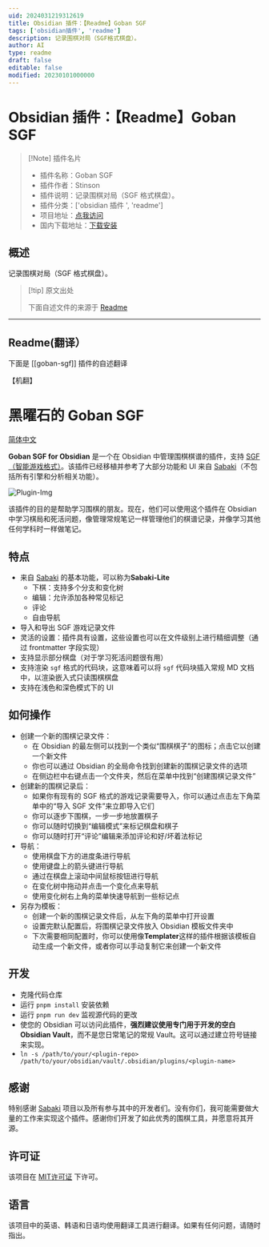 ```yaml
---
uid: 2024031219312619
title: Obsidian 插件：【Readme】Goban SGF
tags: ['obsidian插件', 'readme']
description: 记录围棋对局（SGF格式棋盘）。
author: AI
type: readme
draft: false
editable: false
modified: 20230101000000
---
```


# Obsidian 插件：【Readme】Goban SGF

> [!Note] 插件名片
> - 插件名称：Goban SGF
> - 插件作者：Stinson
> - 插件说明：记录围棋对局（SGF 格式棋盘）。
> - 插件分类：['obsidian 插件 ', 'readme']
> - 项目地址：[点我访问](https://github.com/StinsonZhao/obsidian-plugin-goban-sgf)
> - 国内下载地址：[下载安装](https://pkmer.cn/products/plugin/pluginMarket/?goban-sgf)

## 概述

记录围棋对局（SGF 格式棋盘）。

> [!tip] 原文出处
>
>下面自述文件的来源于 [Readme](https://ghproxy.net/https://raw.githubusercontent.com/StinsonZhao/obsidian-plugin-goban-sgf/main/README.md)

---

## Readme(翻译）

下面是 [[goban-sgf]] 插件的自述翻译

【机翻】

# 黑曜石的 Goban SGF

[简体中文](./README_CN.md)

**Goban SGF for Obsidian** 是一个在 Obsidian 中管理围棋棋谱的插件，支持 [SGF（智能游戏格式）](https://en.wikipedia.org/wiki/Smart_Game_Format)。该插件已经移植并参考了大部分功能和 UI 来自 [Sabaki](https://github.com/SabakiHQ/Sabaki)（不包括所有引擎和分析相关功能）。

![Plugin-Img](https://cdn.pkmer.cn/covers/goban-sgf_2_0.jpeg!pkmer)

该插件的目的是帮助学习围棋的朋友。现在，他们可以使用这个插件在 Obsidian 中学习棋局和死活问题，像管理常规笔记一样管理他们的棋谱记录，并像学习其他任何学科时一样做笔记。

## 特点

- 来自 [Sabaki](https://github.com/SabakiHQ/Sabaki) 的基本功能，可以称为**Sabaki-Lite**
  - 下棋：支持多个分支和变化树
  - 编辑：允许添加各种常见标记
  - 评论
  - 自由导航
- 导入和导出 SGF 游戏记录文件
- 灵活的设置：插件具有设置，这些设置也可以在文件级别上进行精细调整（通过 frontmatter 字段实现）
- 支持显示部分棋盘（对于学习死活问题很有用）
- 支持渲染 `sgf` 格式的代码块，这意味着可以将 `sgf` 代码块插入常规 MD 文档中，以渲染嵌入式只读围棋棋盘
- 支持在浅色和深色模式下的 UI

## 如何操作

- 创建一个新的围棋记录文件：
  - 在 Obsidian 的最左侧可以找到一个类似“围棋棋子”的图标；点击它以创建一个新文件
  - 你也可以通过 Obsidian 的全局命令找到创建新的围棋记录文件的选项
  - 在侧边栏中右键点击一个文件夹，然后在菜单中找到“创建围棋记录文件”
- 创建新的围棋记录后：
  - 如果你有现有的 SGF 格式的游戏记录需要导入，你可以通过点击左下角菜单中的“导入 SGF 文件”来立即导入它们
  - 你可以逐步下围棋，一步一步地放置棋子
  - 你可以随时切换到“编辑模式”来标记棋盘和棋子
  - 你可以随时打开“评论”编辑来添加评论和好/坏着法标记
- 导航：
  - 使用棋盘下方的进度条进行导航
  - 使用键盘上的箭头键进行导航
  - 通过在棋盘上滚动中间鼠标按钮进行导航
  - 在变化树中拖动并点击一个变化点来导航
  - 使用变化树右上角的菜单快速导航到一些标记点
- 另存为模板：
  - 创建一个新的围棋记录文件后，从左下角的菜单中打开设置
  - 设置完默认配置后，将围棋记录文件放入 Obsidian 模板文件夹中
  - 下次需要相同配置时，你可以使用像**Templater**这样的插件根据该模板自动生成一个新文件，或者你可以手动复制它来创建一个新文件

## 开发

- 克隆代码仓库
- 运行 `pnpm install` 安装依赖
- 运行 `pnpm run dev` 监视源代码的更改
- 使您的 Obsidian 可以访问此插件，**强烈建议使用专门用于开发的空白 Obsidian Vault**，而不是您日常笔记的常规 Vault。这可以通过建立符号链接来实现。
- `ln -s /path/to/your/<plugin-repo> /path/to/your/obsidian/vault/.obsidian/plugins/<plugin-name>`

## 感谢

特别感谢 [Sabaki](https://github.com/SabakiHQ/Sabaki) 项目以及所有参与其中的开发者们。没有你们，我可能需要做大量的工作来实现这个插件。感谢你们开发了如此优秀的围棋工具，并愿意将其开源。

## 许可证

该项目在 [MIT许可证](./LICENSE.md) 下许可。

## 语言

该项目中的英语、韩语和日语均使用翻译工具进行翻译。如果有任何问题，请随时指出。
